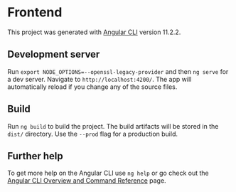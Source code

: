 # Frontend

This project was generated with [Angular CLI](https://github.com/angular/angular-cli) version 11.2.2.

## Development server


Run `export NODE_OPTIONS=--openssl-legacy-provider` and then `ng serve` for a dev server. Navigate to `http://localhost:4200/`. The app will automatically reload if you change any of the source files.


## Build

Run `ng build` to build the project. The build artifacts will be stored in the `dist/` directory. Use the `--prod` flag for a production build.

## Further help

To get more help on the Angular CLI use `ng help` or go check out the [Angular CLI Overview and Command Reference](https://angular.io/cli) page.
